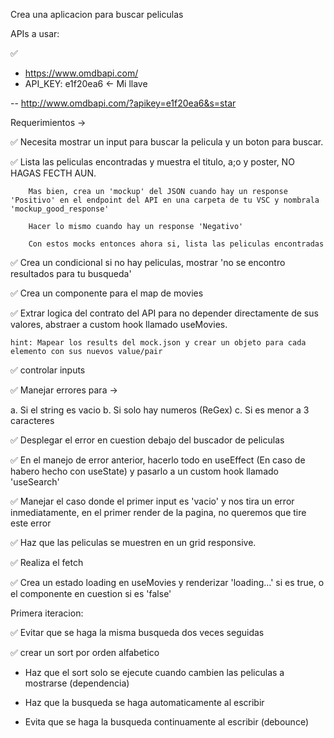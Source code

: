 Crea una aplicacion para buscar peliculas

APIs a usar:

✅

- https://www.omdbapi.com/
- API_KEY: e1f20ea6 <- Mi llave

-- http://www.omdbapi.com/?apikey=e1f20ea6&s=star

Requerimientos ->

✅ Necesita mostrar un input para buscar la pelicula y un boton para buscar.

✅ Lista las peliculas encontradas y muestra el titulo, a;o y poster, NO HAGAS FECTH AUN.

    	Mas bien, crea un 'mockup' del JSON cuando hay un response 'Positivo' en el endpoint del API en una carpeta de tu VSC y nombrala 'mockup_good_response'

    	Hacer lo mismo cuando hay un response 'Negativo'

    	Con estos mocks entonces ahora si, lista las peliculas encontradas

✅ Crea un condicional si no hay peliculas, mostrar 'no se encontro resultados para tu busqueda'

✅ Crea un componente para el map de movies

✅ Extrar logica del contrato del API para no depender directamente de sus valores, abstraer a custom hook llamado useMovies.

    hint: Mapear los results del mock.json y crear un objeto para cada elemento con sus nuevos value/pair

✅ controlar inputs

✅ Manejar errores para ->

a. Si el string es vacio
b. Si solo hay numeros (ReGex)
c. Si es menor a 3 caracteres

✅ Desplegar el error en cuestion debajo del buscador de peliculas

✅ En el manejo de error anterior, hacerlo todo en useEffect (En caso de habero hecho con useState) y pasarlo a un custom hook llamado 'useSearch'

✅ Manejar el caso donde el primer input es 'vacio' y nos tira un error inmediatamente, en el primer render de la pagina, no queremos que tire este error

✅ Haz que las peliculas se muestren en un grid responsive.

✅ Realiza el fetch

✅ Crea un estado loading en useMovies y renderizar 'loading...' si es true, o el componente en cuestion si es 'false'

Primera iteracion:

✅ Evitar que se haga la misma busqueda dos veces seguidas

✅ crear un sort por orden alfabetico

- Haz que el sort solo se ejecute cuando cambien las peliculas a mostrarse (dependencia)

- Haz que la busqueda se haga automaticamente al escribir

- Evita que se haga la busqueda continuamente al escribir (debounce)

<!-- Bairesdev -->
